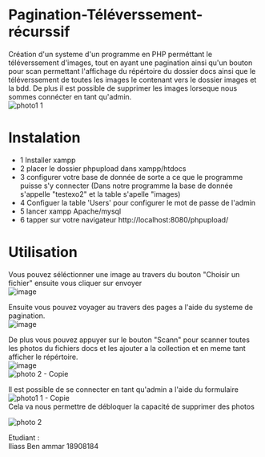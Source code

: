 # Pagination-Téléverssement-récurssif  
Création d'un systeme d'un programme en PHP perméttant le téléverssement d'images, tout en ayant une pagination ainsi qu'un bouton pour scan permettant l'affichage du répértoire du dossier docs ainsi que le téléverssement de toutes les images le contenant vers le dossier images et la bdd. De plus il est possible de supprimer les images lorseque nous sommes connécter en tant qu'admin.   
![photo1 1](https://user-images.githubusercontent.com/28106726/160950275-b3e4e3e9-5be9-4ee6-af77-6cb0cabe2c78.jpg)

# Instalation

- 1 Installer xampp  
- 2 placer le dossier phpupload dans xampp/htdocs  
- 3 configurer votre base de donnée de sorte a ce que le programme puisse s'y connecter (Dans notre programme la base de donnée s'appelle "testexo2" et la table s'apelle "images) 
- 4 Configuer la table 'Users' pour configurer le mot de passe de l'admin 
- 5 lancer xampp Apache/mysql  
- 6 tapper sur votre navigateur http://localhost:8080/phpupload/  

# Utilisation
Vous pouvez séléctionner une image au travers du bouton "Choisir un fichier" ensuite vous cliquer sur envoyer  
![image](https://user-images.githubusercontent.com/28106726/159699522-dafc4d5a-5607-4e63-9be0-d4200629745f.png)  

Ensuite vous pouvez voyager au travers des pages a l'aide du systeme de pagination.  
![image](https://user-images.githubusercontent.com/28106726/159699779-48501e38-c60f-473c-ac10-0f6f753d3053.png)  

De plus vous pouvez appuyer sur le bouton "Scann" pour scanner toutes les photos du fichiers docs et les ajouter a la collection et en meme tant afficher le répértoire.  
![image](https://user-images.githubusercontent.com/28106726/159699966-6d6b71b0-febe-4f6b-a37c-e3e9a2924008.png)  
![photo 2 - Copie](https://user-images.githubusercontent.com/28106726/160950603-cfe652e6-6df0-4521-8839-559176fa4fd1.png)  

Il est possible de se connecter en tant qu'admin a l'aide du formulaire   
![photo1 1 - Copie](https://user-images.githubusercontent.com/28106726/160950781-2bb8a4c1-d404-4d1a-a615-2e1c6d34eb82.jpg)  
Cela va nous permettre de débloquer la capacité de supprimer des photos  

![photo 2](https://user-images.githubusercontent.com/28106726/160950858-dc5b5472-1461-470c-bc41-52ed02cc3a2a.png)


Etudiant :  
 Iliass Ben ammar
 18908184
